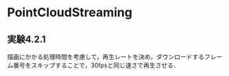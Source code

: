# PointCloudStreaming
## 実験4.2.1
描画にかかる処理時間を考慮して，再生レートを決め，ダウンロードするフレーム番号をスキップすることで，30fpsと同じ速さで再生させる．

